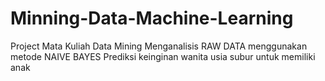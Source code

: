 # Minning-Data-Machine-Learning
Project Mata Kuliah Data Mining
Menganalisis RAW DATA menggunakan metode NAIVE BAYES 
Prediksi keinginan wanita usia subur untuk memiliki anak

